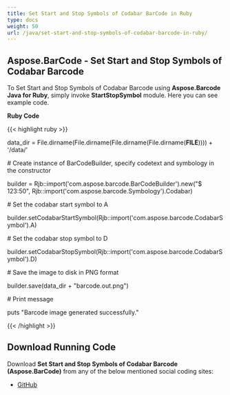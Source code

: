 ```yaml
---
title: Set Start and Stop Symbols of Codabar BarCode in Ruby
type: docs
weight: 50
url: /java/set-start-and-stop-symbols-of-codabar-barcode-in-ruby/
---
```


## **Aspose.BarCode - Set Start and Stop Symbols of Codabar Barcode**
To Set Start and Stop Symbols of Codabar Barcode using **Aspose.Barcode Java for Ruby**, simply invoke **StartStopSymbol** module. Here you can see example code.

**Ruby Code**

{{< highlight ruby >}}

 data_dir = File.dirname(File.dirname(File.dirname(File.dirname(__FILE__)))) + '/data/'

\# Create instance of BarCodeBuilder, specify codetext and symbology in the constructor

builder = Rjb::import('com.aspose.barcode.BarCodeBuilder').new("$ 123:50", Rjb::import('com.aspose.barcode.Symbology').Codabar)

\# Set the codabar start symbol to A

builder.setCodabarStartSymbol(Rjb::import('com.aspose.barcode.CodabarSymbol').A)

\# Set the codabar stop symbol to D

builder.setCodabarStopSymbol(Rjb::import('com.aspose.barcode.CodabarSymbol').D)

\# Save the image to disk in PNG format

builder.save(data_dir + "barcode.out.png")

\# Print message

puts "Barcode image generated successfully."

{{< /highlight >}}
## **Download Running Code**
Download **Set Start and Stop Symbols of Codabar Barcode (Aspose.BarCode)** from any of the below mentioned social coding sites:

- [GitHub](https://github.com/aspose-barcode/Aspose.BarCode-for-Java/blob/master/Plugins/Aspose_Barcode_Java_for_Ruby/lib/asposebarcodejava/Barcode/startstopsymbol.rb)
